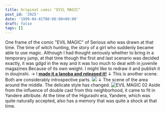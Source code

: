 ```yaml
---
title: Original comic "EVIL MAGIC"
post_id: '2925'
date: '1999-04-01T00:00:00+09:00'
draft: false
tags: []
---
```


One frame of the comic "EVIL MAGIC" of Serious who was drawn at that time. The time of witch hunting, the story of a girl who suddenly became able to use magic. Although I had thought seriously whether to bring in a temporary jump, at that time though the first and last scenario was decided exactly, it was gdgd in the way and it was too much to deal with in juvenile magazines Because of its own weight. I might like to redraw it and publish it in doujinshi. → I **[made it a lanoba and released it!](https://danmaq.com/evilmagic)** ↓ This is another scene. Both are considerably introspective parts. ![](https://danmaq.com/wp-content/uploads/2015/05/EVIL-MAGIC01-1024x871.jpg) ↓ The scene of the area around the middle. The delicate style has changed. ![EVIL MAGIC 02](https://danmaq.com/wp-content/uploads/2015/05/EVIL-MAGIC02-300x263.jpg) Aside from the influence of double cast from this neighborhood, it came to fit in Yandere attribute. At the time of the Higurashi era, Yandere, which was quite naturally accepted, also has a memory that was quite a shock at that time.
